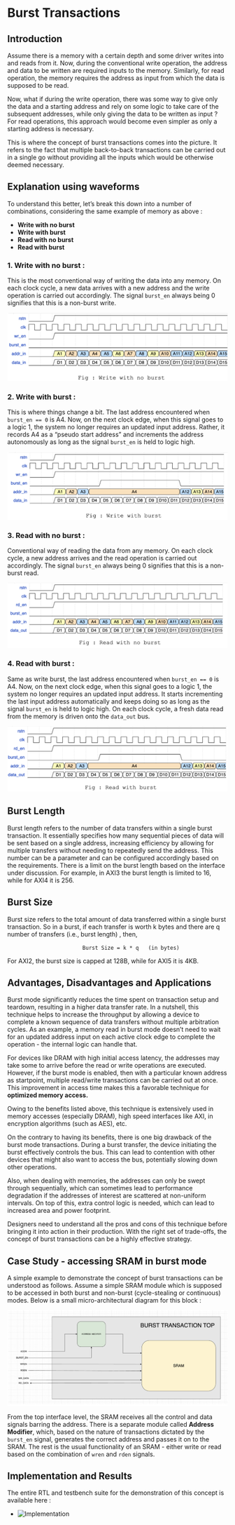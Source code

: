 # Burst Transactions

## Introduction
Assume there is a memory with a certain depth and some driver writes into and reads from it. Now, during the conventional write operation, the address and data to be written are required inputs to the memory. Similarly, for read operation, the memory requires the address as input from which the data is supposed to be read. 

Now, what if during the write operation, there was some way to give only the data and a starting address and rely on some logic to take care of the subsequent addresses, while only giving the data to be written as input ? For read operations, this approach would become even simpler as only a starting address is necessary. 

This is where the concept of burst transactions comes into the picture. It refers to the fact that multiple back-to-back transactions can be carried out in a single go without providing all the inputs which would be otherwise deemed necessary.

## Explanation using waveforms 

To understand this better, let’s break this down into a number of combinations, considering the same example of memory as above : 

  * **Write with no burst**
  * **Write with burst**
  * **Read with no burst**
  * **Read with burst**

### 1. Write with no burst : 
This is the most conventional way of writing the data into any memory. On each clock cycle, a new data arrives with a new address and the write operation is carried out accordingly. The signal `burst_en` always being 0 signifies that this is a non-burst write.

![Write with no burst](https://github.com/RadioactiveScandium/Digital-Logic-Design/blob/main/Concepts/Others/Burst%20Transactions/Images/WR_with_no_burst.png)

### 2. Write with burst : 
This is where things change a bit. The last address encountered when `burst_en == 0` is A4. Now, on the next clock edge, when this signal goes to a logic 1, the system no longer requires an updated input address. Rather, it records A4 as a “pseudo start address” and increments the address autonomously as long as the signal `burst_en` is held to logic high.

![Write with burst](https://github.com/RadioactiveScandium/Digital-Logic-Design/blob/main/Concepts/Others/Burst%20Transactions/Images/Write_with_burst.png)

### 3. Read with no burst : 
Conventional way of reading the data from any memory. On each clock cycle, a new address arrives and the read operation is carried out accordingly. The signal `burst_en` always being 0 signifies that this is a non-burst read.

![Read with no burst](https://github.com/RadioactiveScandium/Digital-Logic-Design/blob/main/Concepts/Others/Burst%20Transactions/Images/Read_with_no_burst.png)

### 4. Read with burst : 
Same as write burst, the last address encountered when `burst_en == 0` is A4. Now, on the next clock edge, when this signal goes to a logic 1, the system no longer requires an updated input address. It starts incrementing the last input address automatically and keeps doing so as long as the signal `burst_en` is held to logic high. On each clock cycle, a fresh data read from the memory is driven onto the `data_out` bus.

![Read with burst](https://github.com/RadioactiveScandium/Digital-Logic-Design/blob/main/Concepts/Others/Burst%20Transactions/Images/Read_with_burst.png)

## Burst Length
Burst length refers to the number of data transfers within a single burst transaction. It essentially specifies how many sequential pieces of data will be sent based on a single address, increasing efficiency by allowing for multiple transfers without needing to repeatedly send the address.
This number can be a parameter and can be configured accordingly based on the requirements. There is a limit on the burst length based on the interface under discussion. For example, in AXI3 the burst length is limited to 16, while for AXI4 it is 256.

## Burst Size
Burst size refers to the total amount of data transferred within a single burst transaction. So in a burst, if each transfer is worth k bytes and there are q number of transfers (i.e., burst length) , then,


                            Burst Size = k * q   (in bytes)


For AXI2, the burst size is capped at 128B, while for AXI5 it is 4KB.

## Advantages, Disadvantages and Applications

Burst mode significantly reduces the time spent on transaction setup and teardown, resulting in a higher data transfer rate. In a nutshell, this technique helps to increase the throughput by allowing a device to complete a known sequence of data transfers without multiple arbitration cycles. As an example, a memory read in burst mode doesn’t need to wait for an updated address input on each active clock edge to complete the operation - the internal logic can handle that.

For devices like DRAM with high initial access latency, the addresses may take some to arrive before the read or write operations are executed. However, if the burst mode is enabled, then with a particular known address as startpoint, multiple read/write transactions can be carried out at once. This improvement in access time makes this a favorable technique for **optimized memory access.** 

Owing to the benefits listed above, this technique is extensively used in memory accesses (especially DRAM), high speed interfaces like AXI, in encryption algorithms (such as AES), etc.

On the contrary to having its benefits, there is one big drawback of the burst mode transactions. During a burst transfer, the device initiating the burst effectively controls the bus. This can lead to contention with other devices that might also want to access the bus, potentially slowing down other operations. 

Also, when dealing with memories, the addresses can only be swept through sequentially, which can sometimes lead to performance degradation if the addresses of interest are scattered at non-uniform intervals. On top of this, extra control logic is needed, which can lead to increased area and power footprint. 

Designers need to understand all the pros and cons of this technique before bringing it into action in their production. With the right set of trade-offs, the concept of burst transactions can be a highly effective strategy.

## Case Study - accessing SRAM in burst mode

A simple example to demonstrate the concept of burst transactions can be understood as follows. Assume a simple SRAM module which is supposed to be accessed in both burst and non-burst (cycle-stealing or continuous) modes. Below is a small micro-architectural diagram for this block : 

![Case Study](https://github.com/RadioactiveScandium/Digital-Logic-Design/blob/main/Concepts/Others/Burst%20Transactions/Images/CASE_STUDY.png)

From the top interface level, the SRAM receives all the control and data signals barring the address. There is a separate module called **Address Modifier**, which, based on the nature of transactions dictated by the `burst_en` signal, generates the correct address and passes it on to the SRAM. The rest is the usual functionality of an SRAM - either write or read based on the combination of `wren` and `rden` signals.

## Implementation and Results

The entire RTL and testbench suite for the demonstration of this concept is available here : 

* ![Implementation](https://github.com/RadioactiveScandium/Digital-Logic-Design/tree/main/Implementation%20and%20Results/Burst%20Transactions)